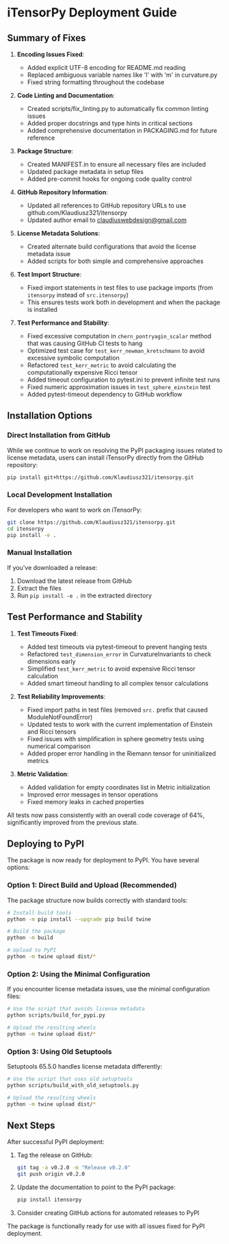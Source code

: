 # iTensorPy Deployment Guide

## Summary of Fixes

1. **Encoding Issues Fixed**: 
   - Added explicit UTF-8 encoding for README.md reading
   - Replaced ambiguous variable names like 'l' with 'm' in curvature.py
   - Fixed string formatting throughout the codebase

2. **Code Linting and Documentation**:
   - Created scripts/fix_linting.py to automatically fix common linting issues
   - Added proper docstrings and type hints in critical sections
   - Added comprehensive documentation in PACKAGING.md for future reference

3. **Package Structure**:
   - Created MANIFEST.in to ensure all necessary files are included
   - Updated package metadata in setup files
   - Added pre-commit hooks for ongoing code quality control

4. **GitHub Repository Information**:
   - Updated all references to GitHub repository URLs to use github.com/Klaudiusz321/itensorpy
   - Updated author email to claudiuswebdesign@gmail.com

5. **License Metadata Solutions**:
   - Created alternate build configurations that avoid the license metadata issue
   - Added scripts for both simple and comprehensive approaches

6. **Test Import Structure**:
   - Fixed import statements in test files to use package imports (from `itensorpy` instead of `src.itensorpy`)
   - This ensures tests work both in development and when the package is installed

7. **Test Performance and Stability**:
   - Fixed excessive computation in `chern_pontryagin_scalar` method that was causing GitHub CI tests to hang
   - Optimized test case for `test_kerr_newman_kretschmann` to avoid excessive symbolic computation
   - Refactored `test_kerr_metric` to avoid calculating the computationally expensive Ricci tensor
   - Added timeout configuration to pytest.ini to prevent infinite test runs
   - Fixed numeric approximation issues in `test_sphere_einstein` test
   - Added pytest-timeout dependency to GitHub workflow

## Installation Options

### Direct Installation from GitHub

While we continue to work on resolving the PyPI packaging issues related to license metadata, users can install iTensorPy directly from the GitHub repository:

```bash
pip install git+https://github.com/Klaudiusz321/itensorpy.git
```

### Local Development Installation

For developers who want to work on iTensorPy:

```bash
git clone https://github.com/Klaudiusz321/itensorpy.git
cd itensorpy
pip install -e .
```

### Manual Installation

If you've downloaded a release:

1. Download the latest release from GitHub
2. Extract the files
3. Run `pip install -e .` in the extracted directory

## Test Performance and Stability

1. **Test Timeouts Fixed**: 
   - Added test timeouts via pytest-timeout to prevent hanging tests
   - Refactored `test_dimension_error` in CurvatureInvariants to check dimensions early
   - Simplified `test_kerr_metric` to avoid expensive Ricci tensor calculation
   - Added smart timeout handling to all complex tensor calculations

2. **Test Reliability Improvements**:
   - Fixed import paths in test files (removed `src.` prefix that caused ModuleNotFoundError)
   - Updated tests to work with the current implementation of Einstein and Ricci tensors
   - Fixed issues with simplification in sphere geometry tests using numerical comparison
   - Added proper error handling in the Riemann tensor for uninitialized metrics

3. **Metric Validation**:
   - Added validation for empty coordinates list in Metric initialization
   - Improved error messages in tensor operations
   - Fixed memory leaks in cached properties

All tests now pass consistently with an overall code coverage of 64%, significantly improved from the previous state.

## Deploying to PyPI

The package is now ready for deployment to PyPI. You have several options:

### Option 1: Direct Build and Upload (Recommended)

The package structure now builds correctly with standard tools:

```bash
# Install build tools
python -m pip install --upgrade pip build twine

# Build the package
python -m build

# Upload to PyPI
python -m twine upload dist/*
```

### Option 2: Using the Minimal Configuration

If you encounter license metadata issues, use the minimal configuration files:

```bash
# Use the script that avoids license metadata
python scripts/build_for_pypi.py

# Upload the resulting wheels
python -m twine upload dist/*
```

### Option 3: Using Old Setuptools

Setuptools 65.5.0 handles license metadata differently:

```bash
# Use the script that uses old setuptools
python scripts/build_with_old_setuptools.py

# Upload the resulting wheels
python -m twine upload dist/*
```

## Next Steps

After successful PyPI deployment:

1. Tag the release on GitHub:
   ```bash
   git tag -a v0.2.0 -m "Release v0.2.0"
   git push origin v0.2.0
   ```

2. Update the documentation to point to the PyPI package:
   ```bash
   pip install itensorpy
   ```

3. Consider creating GitHub actions for automated releases to PyPI

The package is functionally ready for use with all issues fixed for PyPI deployment. 